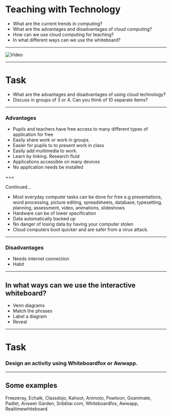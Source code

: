 # Teaching with Technology

- What are the current trends in computing?
- What are the advantages and disadvantages of cloud computing?
- How can we use cloud computing for teaching?
- In what different ways can we use the whiteboard?

---
![Video](https://www.youtube.com/embed/3oz1oy5ME6Q)

---
# Task

- What are the advantages and disadvantages of using cloud technology?
- Discuss in groups of 3 or 4. Can you think of 10 separate items?
---
### Advantages
- Pupils and teachers have free access to many different types of application for free
- Easily share work or work in groups.
- Easier for pupils to to present work in class
- Easily add multimedia to work.
- Learn by linking. Research fluid
- Applications accessible on many devices
- No application needs be installed

+++

 Continued...
 
- Most everyday computer tasks can be done for free e.g presentations, word processing, picture editing, spreadsheets, database, typesetting, planning, assessment, video, animations, slideshows
- Hardware can be of lower specification
- Data automatically backed up
- No danger of losing data by having your computer stolen
- Cloud computers boot quicker and are safer from a virus attack.
---
### Disadvantages
- Needs internet connection
- Habit

---
## In what ways can we use the interactive whiteboard?
- Venn diagrams
- Match the phrases
- Label a diagram
- Reveal

---

# Task
### Design an activity using Whiteboardfox or Awwapp.

---
## Some examples
Freezeray, Echalk, Classdojo, Kahoot, Animoto, Powtoon, Goanimate, Padlet, Answer Garden, Sribblar.com, Whiteboardfox, Awwapp, Realtimewhiteboard.


